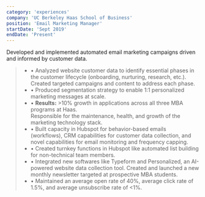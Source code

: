 ```yaml
---
category: 'experiences'
company: 'UC Berkeley Haas School of Business'
position: 'Email Marketing Manager'
startDate: 'Sept 2019'
endDate: 'Present'
---
```


Developed and implemented automated email marketing campaigns driven and informed by customer data.  
> - • Analyzed website customer data to identify essential phases in the customer lifecycle (onboarding, nurturing, research, etc.). Created targeted campaigns and content to address each phase.  
> - • Produced segmentation strategy to enable 1:1 personalized marketing messages at scale.  
> - • **Results:** >10% growth in applications across all three MBA programs at Haas.  
Responsible for the maintenance, health, and growth of the marketing technology stack.  
> - • Built capacity in Hubspot for behavior-based emails (workflows), CRM capabilities for customer data collection, and novel capabilities for email monitoring and frequency capping.  
> - • Created turnkey functions in Hubspot like automated list building for non-technical team members.  
> - • Integrated new softwares like Typeform and Personalized, an AI-powered website data collection tool. 
Created and launched a new monthly newsletter targeted at prospective MBA students.  
> - • Maintained an average open rate of 40%, average click rate of 1.5%, and average unsubscribe rate of <1%.